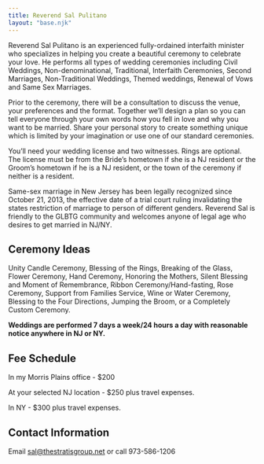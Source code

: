 ```yaml
---
title: Reverend Sal Pulitano
layout: "base.njk"
---
```


Reverend Sal Pulitano is an experienced fully-ordained interfaith minister who specializes in helping you create a beautiful ceremony to celebrate your love. He performs all types of wedding ceremonies including Civil Weddings, Non-denominational, Traditional, Interfaith Ceremonies, Second Marriages, Non-Traditional Weddings, Themed weddings, Renewal of Vows and Same Sex Marriages.

Prior to the ceremony, there will be a consultation to discuss the venue, your preferences and the format. Together we’ll design a plan so you can tell everyone through your own words how you fell in love and why you want to be married. Share your personal story to create something unique which is limited by your imagination or use one of our standard ceremonies.

You’ll need your wedding license and two witnesses. Rings are optional. The license must be from the Bride’s hometown if she is a NJ resident or the Groom’s hometown if he is a NJ resident, or the town of the ceremony if neither is a resident.

Same-sex marriage in New Jersey has been legally recognized since October 21, 2013, the effective date of a trial court ruling invalidating the states restriction of marriage to person of different genders. Reverend Sal is friendly to the GLBTG community and welcomes anyone of legal age who desires to get married in NJ/NY.

## Ceremony Ideas

Unity Candle Ceremony, Blessing of the Rings, Breaking of the Glass, Flower Ceremony, Hand Ceremony, Honoring the Mothers, Silent Blessing and Moment of Remembrance, Ribbon Ceremony/Hand-fasting, Rose Ceremony, Support from Families Service, Wine or Water Ceremony, Blessing to the Four Directions, Jumping the Broom, or a Completely Custom Ceremony.

**Weddings are performed 7 days a week/24 hours a day with reasonable notice anywhere in NJ or NY.**

## Fee Schedule

In my Morris Plains office - $200

At your selected NJ location - $250 plus travel expenses.

In NY - $300 plus travel expenses.

## Contact Information

Email sal@thestratisgroup.net or call 973-586-1206
